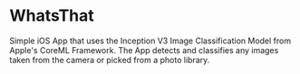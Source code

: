 # WhatsThat
Simple iOS App that uses the Inception V3 Image Classification Model from Apple's CoreML Framework. The App detects and classifies any images taken from the camera or picked from a photo library. 
